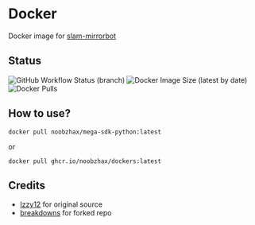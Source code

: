 # Docker
Docker image for [slam-mirrorbot](https://github.com/breakdowns/slam-mirrorbot)

## Status
![GitHub Workflow Status (branch)](https://img.shields.io/github/workflow/status/noobzhax/Docker/MirrorBot%20Docker/master?style=for-the-badge&label=Docker%20Build&logo=docker)
![Docker Image Size (latest by date)](https://img.shields.io/docker/image-size/noobzhax/mega-sdk-python?style=for-the-badge&label=Docker%20Size&logo=docker)
![Docker Pulls](https://img.shields.io/docker/pulls/noobzhax/mega-sdk-python?style=for-the-badge&label=Docker%20Pull&logo=docker)

## How to use?
```
docker pull noobzhax/mega-sdk-python:latest
```
or
```
docker pull ghcr.io/noobzhax/dockers:latest
```

## Credits
- [Izzy12](https://github.com/lzzy12/) for original source
- [breakdowns](https://github.com/breakdowns) for forked repo